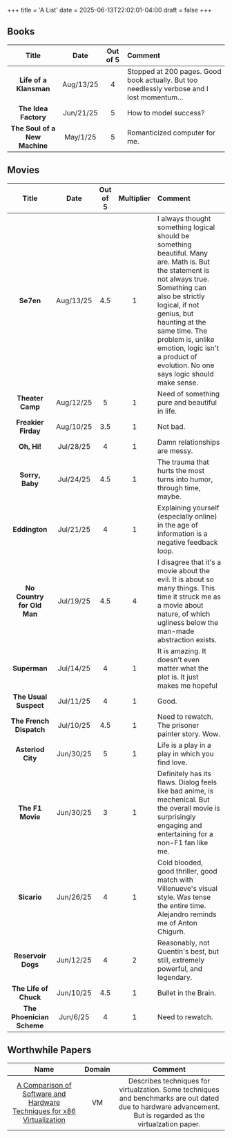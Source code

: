 +++
title = 'A List'
date = 2025-06-13T22:02:01-04:00
draft = false
+++

## Books

| Title | Date | Out of 5 | Comment |
|:--:|:--:|:--:|:--|
| __Life of a Klansman__ | Aug/13/25 | 4 | Stopped at 200 pages. Good book actually. But too needlessly verbose and I lost momentum... | 
| __The Idea Factory__ | Jun/21/25 | 5 | How to model success? | 
| __The Soul of a New Machine__ | May/1/25 | 5 | Romanticized computer for me. | 

## Movies

| Title | Date | Out of 5 | Multiplier | Comment |
|:--:|:--:|:--:|:--:|:--|
| __Se7en__| Aug/13/25 | 4.5 | 1 | I always thought something logical should be something beautiful. Many are. Math is. But the statement is not always true. Something can also be strictly logical, if not genius, but haunting at the same time. The problem is, unlike emotion, logic isn't a product of evolution. No one says logic should make sense. |
| __Theater Camp__| Aug/12/25 | 5 | 1 | Need of something pure and beautiful in life. |
| __Freakier Firday__| Aug/10/25 | 3.5 | 1 | Not bad. |
| __Oh, Hi!__| Jul/28/25 | 4 | 1 | Damn relationships are messy. |
| __Sorry, Baby__| Jul/24/25 | 4.5 | 1 | The trauma that hurts the most turns into humor, through time, maybe. |
| __Eddington__| Jul/21/25 | 4 | 1 | Explaining yourself (especially online) in the age of information is a negative feedback loop. |
| __No Country for Old Man__| Jul/19/25 | 4.5 | 4 | I disagree that it's a movie about the evil. It is about so many things. This time it struck me as a movie about nature, of which ugliness below the man-made abstraction exists. |
| __Superman__| Jul/14/25 | 4 | 1 | It is amazing. It doesn't even matter what the plot is. It just makes me hopeful |
| __The Usual Suspect__| Jul/11/25 | 4 | 1 | Good. |
| __The French Dispatch__| Jul/10/25 | 4.5 | 1 | Need to rewatch. The prisoner painter story. Wow. |
| __Asteriod City__| Jun/30/25 | 5 | 1 | Life is a play in a play in which you find love. |
| __The F1 Movie__ | Jun/30/25 | 3 | 1 | Definitely has its flaws. Dialog feels like bad anime, is mechenical. But the overall movie is surprisingly engaging and entertaining for a non-F1 fan like me. |
| __Sicario__ | Jun/26/25 | 4 | 1 | Cold blooded, good thriller, good match with Villenueve's visual style. Was tense the entire time. Alejandro reminds me of Anton Chigurh. |
| __Reservoir Dogs__ | Jun/12/25 | 4 | 2 | Reasonably, not Quentin's best, but still, extremely powerful, and legendary. |
| __The Life of Chuck__ | Jun/10/25 | 4.5 | 1 | Bullet in the Brain. |
| __The Phoenician Scheme__ | Jun/6/25 | 4 | 1 | Need to rewatch. |

## Worthwhile Papers

| Name | Domain | Comment |
|:--:|:--:|:--:|
| [A Comparison of Software and Hardware Techniques for x86 Virtualization](/adams06vmware.pdf) | VM | Describes techniques for virtualzation. Some techniques and benchmarks are out dated due to hardware advancement. But is regarded as the virtualzation paper. |
